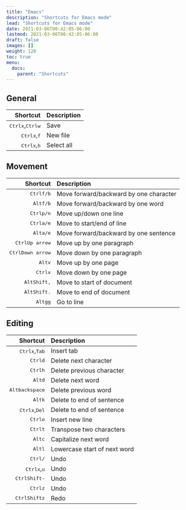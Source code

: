 ```yaml
---
title: "Emacs"
description: "Shortcuts for Emacs mode"
lead: "Shortcuts for Emacs mode"
date: 2021-03-06T00:42:05-06:00
lastmod: 2021-03-06T00:42:05-06:00
draft: false
images: []
weight: 120
toc: true
menu: 
  docs:
    parent: "Shortcuts"
---
```


## General
<div class="table">

Shortcut | Description
---: | :---
<kbd>Ctrl</kbd><kbd>x</kbd>,<kbd>Ctrl</kbd><kbd>w</kbd> | Save
<kbd>Ctrl</kbd><kbd>x</kbd>,<kbd>f</kbd> | New file
<kbd>Ctrl</kbd><kbd>x</kbd>,<kbd>h</kbd> | Select all

</div>

## Movement

<div class="table">

Shortcut | Description
---: | :---
<kbd>Ctrl</kbd><kbd>f/b</kbd> | Move forward/backward by one character
<kbd>Alt</kbd><kbd>f/b</kbd> | Move forward/backward by one word
<kbd>Ctrl</kbd><kbd>p/n</kbd> | Move up/down one line
<kbd>Ctrl</kbd><kbd>a/e</kbd> | Move to start/end of line
<kbd>Alt</kbd><kbd>a/e</kbd> | Move forward/backward by one sentence
<kbd>Ctrl</kbd><kbd>Up arrow</kbd> | Move up by one paragraph
<kbd>Ctrl</kbd><kbd>Down arrow</kbd> | Move down by one paragraph
<kbd>Alt</kbd><kbd>v</kbd> | Move up by one page
<kbd>Ctrl</kbd><kbd>v</kbd> | Move down by one page
<kbd>Alt</kbd><kbd>Shift</kbd><kbd>,</kbd> | Move to start of document
<kbd>Alt</kbd><kbd>Shift</kbd><kbd>.</kbd> | Move to end of document
<kbd>Alt</kbd><kbd>g</kbd><kbd>g</kbd> | Go to line

</div>

## Editing

<div class="table">

Shortcut | Description
---: | :---
<kbd>Ctrl</kbd><kbd>x</kbd>,<kbd>Tab</kbd> | Insert tab
<kbd>Ctrl</kbd><kbd>d</kbd> | Delete next character
<kbd>Ctrl</kbd><kbd>h</kbd> | Delete previous character
<kbd>Alt</kbd><kbd>d</kbd> | Delete next word
<kbd>Alt</kbd><kbd>backspace</kbd> | Delete previous word
<kbd>Alt</kbd><kbd>k</kbd> | Delete to end of sentence
<kbd>Ctrl</kbd><kbd>x</kbd>,<kbd>Del</kbd> | Delete to end of sentence
<kbd>Ctrl</kbd><kbd>o</kbd> | Insert new line
<kbd>Ctrl</kbd><kbd>t</kbd> | Transpose two characters
<kbd>Alt</kbd><kbd>c</kbd> | Capitalize next word
<kbd>Alt</kbd><kbd>l</kbd> | Lowercase start of next word
<kbd>Ctrl</kbd><kbd>/</kbd> | Undo
<kbd>Ctrl</kbd><kbd>x</kbd>,<kbd>u</kbd> | Undo
<kbd>Ctrl</kbd><kbd>Shift</kbd><kbd>-</kbd> | Undo
<kbd>Ctrl</kbd><kbd>z</kbd> | Undo
<kbd>Ctrl</kbd><kbd>Shift</kbd><kbd>z</kbd> | Redo

</div>
